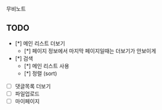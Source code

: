 무비노트

## TODO

- [*] 메인 리스트 더보기
  - [*] 페이지 정보에서 마지막 페이지일때는 더보기가 안보이게
- [*] 검색
  - [*] 메인 리스트 사용
  - [*] 정렬 (sort)
- [ ] 댓글목록 더보기
- [ ] 파일업로드
- [ ] 마이페이지
